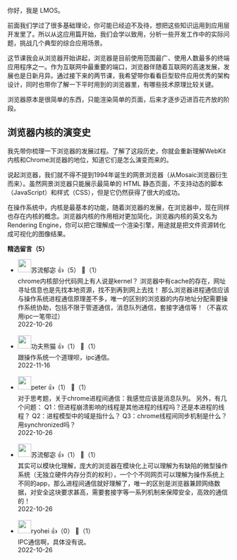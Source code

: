 你好，我是 LMOS。

前面我们学过了很多基础理论，你可能已经迫不及待，想把这些知识运用到应用层开发里了。所以从这应用篇开始，我们会学以致用，分析一些开发工作中的实际问题，挑战几个典型的综合应用场景。

这节课我会从浏览器开始讲起，浏览器是目前使用范围最广、使用人数最多的终端应用程序之一。作为互联网中最重要的端口，浏览器伴随着互联网的高速发展，发展也是日新月异。通过接下来的两节课，我希望带你看看巨型软件应用优秀的架构设计，同时也带你了解一下平时用到的浏览器里，有哪些技术原理比较关键。

浏览器原本是很简单的东西，只能渲染简单的页面，后来才逐步迈进百花齐放的阶段。

## 浏览器内核的演变史

我先带你梳理一下浏览器的发展过程。了解了这段历史，你就会重新理解WebKit内核和Chrome浏览器的地位，知道它们是怎么演变而来的。

说起浏览器，我们就不得不提到1994年诞生的网景浏览器（从Mosaic浏览器衍生而来）。虽然网景浏览器只能展示最简单的 HTML 静态页面，不支持动态的脚本（JavaScript）和样式（CSS），但是它仍然获得了很大的成功。

在操作系统中，内核是最基本的功能，随着浏览器的发展，在浏览器中，现在同样也存在内核的概念。浏览器内核的作用相对更加简化，浏览器内核的英文名为 Rendering Engine，你可以把它理解成一个渲染引擎，用途就是把文件资源转化成可视化的图像结果。
<div><strong>精选留言（5）</strong></div><ul>
<li><img src="https://static001.geekbang.org/account/avatar/00/29/a6/ad/e65aec4c.jpg" width="30px"><span>苏流郁宓</span> 👍（5） 💬（1）<div>chrome内核部分代码网上有人说是kernel？
浏览器中有cache的存在，网址寻址信息也是先找本地资源，找不到再到网上去找！
那么浏览器进程通信应该与操作系统进程通信原理差不多，唯一的区别的浏览器的内存地址分配需要操作系统协助，包括不限于管道通信，消息队列通信，套接字通信等！（不喜欢用ipc一笔带过）</div>2022-10-26</li><br/><li><img src="https://static001.geekbang.org/account/avatar/00/29/b0/d3/200e82ff.jpg" width="30px"><span>功夫熊猫</span> 👍（1） 💬（1）<div>跟操作系统一个道理呗，ipc通信。</div>2022-11-16</li><br/><li><img src="https://static001.geekbang.org/account/avatar/00/10/25/87/f3a69d1b.jpg" width="30px"><span>peter</span> 👍（1） 💬（1）<div>对于思考题，关于chrome进程间通信：我感觉应该是消息队列。
另外，有几个问题：
Q1：但进程崩溃影响的线程是其他进程的线程吗？还是本进程的线程？
Q2：进程模型中的域是指什么？
Q3：chrome线程间同步机制是什么？用synchronized吗？</div>2022-10-26</li><br/><li><img src="https://static001.geekbang.org/account/avatar/00/29/a6/ad/e65aec4c.jpg" width="30px"><span>苏流郁宓</span> 👍（1） 💬（1）<div>其实可以模块化理解，庞大的浏览器在模块化上可以理解为有缺陷的微型操作系统（无独立硬件内存分页的权利），一个个不同网页可以理解为操作系统上不同的app，那么进程间通信就好理解了，唯一的区别是浏览器兼顾网络数据，对安全这块要求甚高，需要套接字等一系列机制来保障安全，高效的通信的！</div>2022-10-26</li><br/><li><img src="https://static001.geekbang.org/account/avatar/00/2b/47/b5/2729f25c.jpg" width="30px"><span>ryohei</span> 👍（0） 💬（1）<div>IPC通信啊，具体没有说。</div>2022-10-26</li><br/>
</ul>